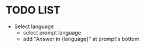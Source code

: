 # TODO LIST
- Select language
    - select prompt language
    - add "Answer in {language}" at prompt's bottom